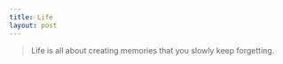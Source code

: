 ```yaml
---
title: Life
layout: post
---
```

> Life is all about creating memories that you slowly keep forgetting.
